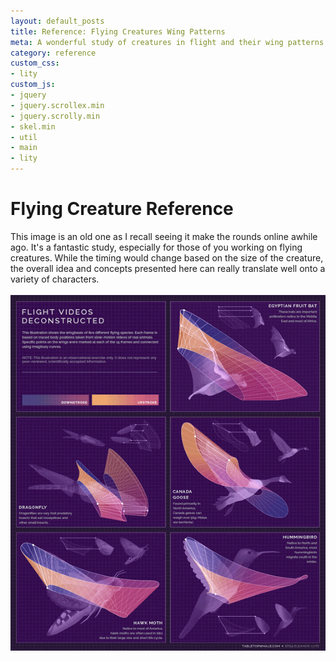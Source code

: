 ```yaml
---
layout: default_posts
title: Reference: Flying Creatures Wing Patterns
meta: A wonderful study of creatures in flight and their wing patterns in .GIF format. Beautiful reference for any flying character you are working on.
category: reference
custom_css:
- lity
custom_js:
- jquery
- jquery.scrollex.min
- jquery.scrolly.min
- skel.min
- util
- main
- lity
---
```

<h1 class="major">Flying Creature Reference</h1>
This image is an old one as I recall seeing it make the rounds online awhile ago. It's a fantastic study, especially for those of you working on flying creatures. While the timing would change based on the size of the creature, the overall idea and concepts presented here can really translate well onto a variety of characters.
<br />
<br />
<div>
    <span class="image fit">
        <img src="images/lEanx42.gif" alt="Wing Pattern Reference"/>
    </span>
</div>




